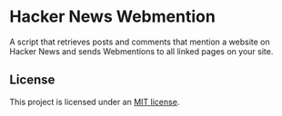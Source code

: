# Hacker News Webmention

A script that retrieves posts and comments that mention a website on Hacker News and sends Webmentions to all linked pages on your site.

## License

This project is licensed under an [MIT license](LICENSE).
